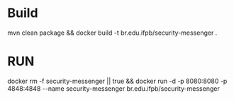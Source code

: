 # Build
mvn clean package && docker build -t br.edu.ifpb/security-messenger .

# RUN

docker rm -f security-messenger || true && docker run -d -p 8080:8080 -p 4848:4848 --name security-messenger br.edu.ifpb/security-messenger 